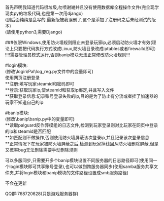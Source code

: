 首先声明我知道代码很垃圾,勿喷谢谢并且没有使用数据库全程操作文件(完全现学现卖py的垃圾代码,也是第一次用django)  
(到后面纯纯是乱写的,最新版被我误删了,这个是添加了注册码之后未经测试的版本)  
(请使用python3,需要Django)  
  
###仅限Windows,使用防火墙规则阻止未登录玩家ip,必须启动防火墙才有效(理论上只要把代码执行方式改成Linux,防火墙目录改成iptables或者firewalld即可)  
!!!!需要管理员模式运行,否则banip模块无法正常修改防火墙规则!!!
  
#login模块:  
(修改\login\Pal\log_reg.py文件中的变量即可)  
使用网页注册登录  
  **注册:填写玩家steamid和密码即可  
  **登录:获取玩家ip,使steamid和获取ip绑定,并且写入文件  
  **获取登录信息:记录账号登录失败的ip,目的是为了防止有分流或者挂了加速器的玩家不知道自己的ip  
    
#banip模块:  
(修改\banip\banip.py中的变量即可)  
  **读取palguard反作弊模组的日志文件,检测到玩家登录则对比玩家在网页中登录的ip和steamid是否匹配  
  **如匹配则不做操作,否则使用防火墙屏蔽该次登录ip,并且记录该次登录信息  
  **正常情况下在玩家被防火墙屏蔽之后,检测到玩家掉线回从防火墙删除屏蔽,但是又概率bug无法删除需要手动删除规则  
    
可以多服同步,只需要开多个banip模块设置不同服务器的日志路径即可(使用同一个login模块即可共享账号登录),也可以做到跨服务器同步(使用samba服务共享文件夹,并将login模块和banip模块的文件路径设置成smb服务路径)  
  
不会在更新  
  
QQ群:768720628(只是游戏服务器群)  
